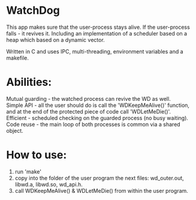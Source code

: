 # WatchDog
This app makes sure that the user-process stays alive. If the user-process falls - it revives it.
Including an implementation of a scheduler based on a heap which based on a dynamic vector.

Written in C and uses IPC, multi-threading, environment variables and a makefile.

# Abilities:
Mutual guarding - the watched process can revive the WD as well.  
Simple API - all the user should do is call the 'WDKeepMeAlive()' function, and at the end of the 
protected piece of code call 'WDLetMeDie()'.  
Efficient - scheduled checking on the guarded process (no busy waiting).  
Code reuse - the main loop of both processes is common via a shared object.  

# How to use:
1. run 'make'
2. copy into the folder of the user program the next files:
wd_outer.out, libwd.a, libwd.so, wd_api.h.
3. call WDKeepMeAlive() & WDLetMeDie() from within the user program.
